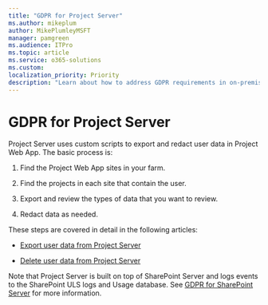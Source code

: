 ```yaml
---
title: "GDPR for Project Server"
ms.author: mikeplum
author: MikePlumleyMSFT
manager: pamgreen
ms.audience: ITPro
ms.topic: article
ms.service: o365-solutions
ms.custom: 
localization_priority: Priority
description: "Learn about how to address GDPR requirements in on-premises Project Server."
---
```


# GDPR for Project Server

Project Server uses custom scripts to export and redact user data in Project Web App. The basic process is:

1.  Find the Project Web App sites in your farm.

2.  Find the projects in each site that contain the user.

3.  Export and review the types of data that you want to review.

4.  Redact data as needed.

These steps are covered in detail in the following articles:

- [Export user data from Project Server](/Project/export-user-data-from-project-server?toc=/Office365/Enterprise/toc.json)

- [Delete user data from Project Server](/Project/delete-user-data-from-project-server?toc=/Office365/Enterprise/toc.json)


Note that Project Server is built on top of SharePoint Server and logs events to the SharePoint ULS logs and Usage database. See [GDPR for SharePoint Server](gdpr-for-sharepoint-server.md) for more information.
